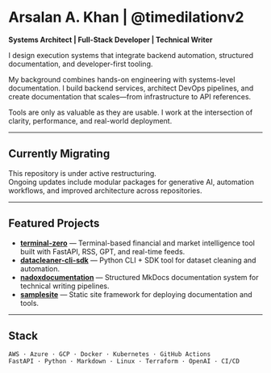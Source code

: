 # Arsalan A. Khan | @timedilationv2

**Systems Architect | Full-Stack Developer | Technical Writer**

I design execution systems that integrate backend automation, structured documentation, and developer-first tooling.

My background combines hands-on engineering with systems-level documentation. I build backend services, architect DevOps pipelines, and create documentation that scales—from infrastructure to API references.

Tools are only as valuable as they are usable. I work at the intersection of clarity, performance, and real-world deployment.

---

## Currently Migrating

This repository is under active restructuring.  
Ongoing updates include modular packages for generative AI, automation workflows, and improved architecture across repositories.

---

## Featured Projects
- **[terminal-zero](https://github.com/timedilationv2/terminal-zero)** — Terminal-based financial and market intelligence tool built with FastAPI, RSS, GPT, and real-time feeds.
- **[datacleaner-cli-sdk](https://github.com/timedilationv2/cli-plus-sdk-docs)** — Python CLI + SDK tool for dataset cleaning and automation.
- **[nadoxdocumentation](https://github.com/timedilationv2/nadoxdocumentation)** — Structured MkDocs documentation system for technical writing pipelines.
- **[samplesite](https://github.com/timedilationv2/samplesite)** — Static site framework for deploying documentation and tools.

---

## Stack

```text
AWS · Azure · GCP · Docker · Kubernetes · GitHub Actions
FastAPI · Python · Markdown · Linux · Terraform · OpenAI · CI/CD
